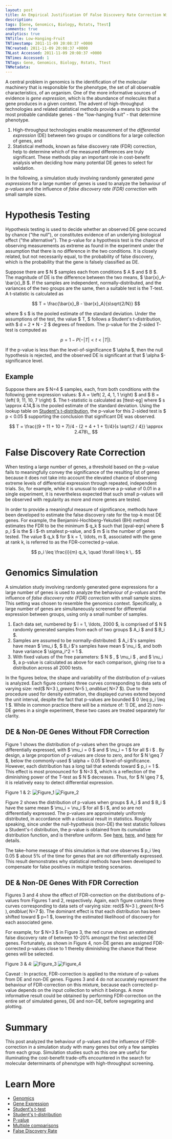 ```yaml
---
layout: post
title: An Empirical Justification Of False Discovery Rate Correction With Small Samples
description: 
tags: [Gene, Genomics, Biology, Rstats, Ttest]
comments: true
analytics: true
TNTitle: Low-Hanging-Fruit
TNTimestamp: 2011-11-09 20:08:37 +0000
TNCreated: 2011-11-09 20:08:37 +0000
TNLast Accessed: 2011-11-09 20:08:37 +0000
TNTimes Accessed: 1
TNTags: Gene, Genomics, Biology, Rstats, Ttest
TNMetadata:
---
```



[Figure_1]: sim.t.test.density-p-value-p1.jpg "Figure 1"
[Figure_2]: sim.t.test.density-p-value-p2.jpg "Figure 2"
[Figure_3]: sim.t.test.density-p-value-p3.jpg "Figure 3"
[Figure_4]: sim.t.test.density-p-value-p4.jpg "Figure 4"

<!--
[sim.t.test.density-p-value-p1.jpg]: http://lh3.ggpht.com/-AHYz5NXycB0/TsRmvcFx40I/AAAAAAAABLE/i-OFk4ttoMc/sim.t.test.density-p-value-p1.jpg =340x "Figure 1"
[sim.t.test.density-p-value-p2.jpg]: http://lh5.ggpht.com/-wJop5cKhbjo/TsRmwHgEGII/AAAAAAAABLI/dnim9avBhAE/sim.t.test.density-p-value-p2.jpg =340x "Figure 2"
[sim.t.test.density-p-value-p3.jpg]: http://lh3.ggpht.com/-uSfKnS_-WRQ/TsRmwxz7EBI/AAAAAAAABLM/yKqLXcC4RwI/sim.t.test.density-p-value-p3.jpg =340x "Figure 3"
[sim.t.test.density-p-value-p4.jpg]: http://lh4.ggpht.com/-OY15_MfRzdE/TsRmxXjKp0I/AAAAAAAABLQ/_EF_TaGBlyw/sim.t.test.density-p-value-p4.jpg =340x "Figure 4"
# Low-Hanging Fruit
> %justcenter%
> ![sim.t.test.density-p-value-p1.jpg][]
>
> Figure 1
>
> ![sim.t.test.density-p-value-p2.jpg][]
>
> Figure 2
<div class="justcenter"> </div>
-->

A central problem in genomics is the identification of the molecular machinery that is responsible for the phenotype, the set of all observable characteristics, of an organism.  One of the more informative sources of evidence is _gene expression_, which is the abundance of molecules that a gene produces in a given context.  The advent of high-throughput technologies and related statistical methods provide a means to pick the most probable candidate genes - the "low-hanging fruit" - that determine phenotype.

1. High-throughput technologies enable measurement of the _differential expression_ (DE) between two groups or conditions for a large collection of genes, and 
1. Statistical methods, known as false discovery rate (FDR) correction, help to determine which of the measured differences are truly significant.  These methods play an important role in cost-benefit analysis when deciding how many potential DE genes to select for validation.

<!-- This post examines the behaviour of **p-values** and the **false discovery rate (FDR)** for small samples. -->

In the following, a simulation study involving randomly generated _gene expressions_ for a large number of genes is used to analyze the behaviour of _p-values_ and the influence of _false discovery rate (FDR) correction_ with small sample sizes.


# Hypothesis Testing

Hypothesis testing is used to decide whether an observed DE gene occured by chance ("the null"), or constitutes evidence of an underlying biological effect ("the alternative").  The p-value for a hypothesis test is the chance of observing measurements as extreme as found in the experiment under the assumption that there is no difference in the two conditions.  It is closely related, but not necessarily equal, to the probability of false discovery, which is the probability that the gene is falsely classified as DE.

Suppose there are $ N $ samples each from conditions $ A $ and $ B $.  The magnitude of DE is the difference between the two means, $ \bar{x}_A-\bar{x}_B $.  If the samples are independent, normally-distributed, and the variances of the two groups are the same, then a suitable test is the T-test.  A t-statistic is calculated as

$$
  T =  \frac{\bar{x}_B - \bar{x}_A}{s\sqrt{2/N}}
$$

where $ s $ is the pooled estimate of the standard deviation.  Under the assumptions of the test, the value $ T\, $ follows a Student's t-distribution, with $ d = 2 * N - 2 $ degrees of freedom.  The p-value for the 2-sided T-test is computed as

$$
  p = 1 - P\left( -|T| < t < |T| \right) .
$$

If the p-value is less than the level-of-significance $ \alpha $, then the null hypothesis is rejected, and the observed DE is significant at that $ \alpha $-significance level.

## Example

Suppose there are $ N=4 $ samples, each, from both conditions with the following gene expression values:  $ A = \left\( 2, 4, 1, 1 \right\) $ and $ B = \left\( 9, 11, 10, 7 \right\) $.  The t-statistic is calculated as [ttest-eg] where $ s \approx 4.14\,$ is the pooled estimate of the standard deviation.  Using the lookup table on [Student's t-distribution], the p-value for this 2-sided test is $ p < 0.05 $ supporting the conclusion that significant DE was observed.

$$
  T = \frac{(9 + 11 + 10 + 7)/4 - (2 + 4 + 1 + 1)/4}{s \sqrt{2 / 4}} \approx 2.478\,,
$$

<!-- x = np.array([[2,4,1,1],[9,11,10,7]]); np.diff(np.mean(x, axis=1))*sqrt(2)/(np.std(x, ddof=1)) -->

# False Discovery Rate Correction

When testing a large number of genes, a threshold based on the p-value fails to meaningfully convey the significance of the resulting list of genes because it does not take into account the elevated chance of observing extreme levels of differential expression through repeated, independent trials.  So, for example, while it is unusual to observe a p-value of 0.01 in a single experiment, it is nevertheless expected that such small p-values will be observed with regularity as more and more genes are tested. 

In order to provide a meaningful measure of significance, methods have been developed to estimate the false discovery rate for the top-k most DE genes.  For example, the Benjamini-Hochberg–Yekutieli (BH) method estimates the FDR to be the minimum $ q_k $ such that [qval-eqn] where $ p_i $ is the $ i $-th smallest p-value, and $ m $ is the number of genes tested.  The value $ q_k $ for $ k = 1, \ldots, m $, associated with the gene at rank k, is referred to as the FDR-corrected p-value.

$$
  p_i \leq \frac{i}{m} q_k, \quad \forall i\leq k \,. 
$$


# Genomics Simulation

A simulation study involving randomly generated gene expressions for a large number of genes is used to analyze the behaviour of _p-values_ and the influence of _false discovery rate (FDR) correction_ with small sample sizes.  This setting was chosen to resemble the genomics context.  Specifically, a large number of genes are simultaneously screened for differential expression between groups, using only a small number of samples.

1. Each data set, numbered by $ i = 1, \ldots, 2000 $, is comprised of $ N $ randomly generated samples from each of two groups $ A_i $ and $ B_i $.
1. Samples are assumed to be normally-distributed: $ A_i $'s samples have mean $ \mu_i $, $ B_i $'s samples have mean $ \nu_i $, and both have variance $ \sigma_i^2 = 1 $.
1. With fixed values of the free parameters: $ N $ , $ \mu_i $ , and $ \nu_i $, a p-value is calculated as above for each comparison, giving rise to a distribution across all 2000 tests.
 
In the figures below, the shape and variability of the distribution of p-values is analyzed.  Each figure contains three curves corresponding to data sets of varying size: red($ N=3 $), green($ N=5 $), and blue($ N=7 $).  Due to the procedure used for density estimation, the displayed curves extend beyond the unit interval, despite the fact that p-values are bounded $ 0 \leq p_i \leq 1 $.  While in common practice there will be a mixture of: 1) DE, and 2) non-DE genes in a single experiment, these two cases are treated separately for clarity.

## DE & Non-DE Genes Without FDR Correction

Figure 1 shows the distribution of p-values when the groups are differentially expressed, with $ \mu_i = 0 $ and $ \nu_i = 1 $ for all $ i $ .  By design, a large proportion of p-values are close to zero, and for $ N \geq 7 $,  below the commonly-used $ \alpha = 0.05 $ level-of-significance.  However, each distribution has a long tail that extends toward $ p_i = 1 $.  This effect is most pronounced for $ N=3 $, which is a reflection of the diminishing power of the T-test as $ N $ decreases.  Thus, for $ N \geq 7 $, it is relatively easy to detect differential expression.

Figure 1 & 2: ![Figure_1][] ![Figure_2][]


Figure 2 shows the distribution of p-values when groups $ A_i $ and $ B_i $ have the same mean $ \mu_i = \nu_i $ for all $ i $, and so are not differentially expressed.  The p-values are approximately uniformly distributed, in accordance with a classical result in statistics.  Roughly speaking, since under the null-hypothesis (non-DE) the test statistic follows a Student's-t distribution, the p-value is obtained from its cumulative distribution function, and is therefore uniform.  See [here][here1], [here][here2], and [here][here3] for details.

The take-home message of this simulation is that one observes $ p_i \leq 0.05 $ about 5% of the time for genes that are not differentially expressed.  This result demonstrates why statistical methods have been developed to compensate for false positives in multiple testing scenarios.

[here1]: http://stats.stackexchange.com/questions/10613/why-p-values-are-uniformly-distributed
[here2]: http://en.wikipedia.org/wiki/Probability_integral_transform
[here3]: http://pubs.amstat.org/doi/abs/10.1198/000313008X332421


## DE & Non-DE Genes With FDR Correction

Figures 3 and 4 show the effect of FDR-correction on the distributions of p-values from Figures 1 and 2, respectively.  Again, each figure contains three curves corresponding to data sets of varying size: red($ N=3 $), green($ N=5 $), and blue($ N=7 $).  The dominant effect is that each distribution has been shifted toward $ p=1 $, lowering the estimated likelihood of discovery for each associated gene. 

For example, for $ N=3 $ in Figure 3, the red curve shows an estimated false discovery rate of between 10-20% amongst the first selected DE genes.  Fortunately, as shown in Figure 4, non-DE genes are assigned FDR-corrected p-values close to 1 thereby diminishing the chance that these genes will be selected. 

Figure 3 & 4: ![Figure_3][] ![Figure_4][]


Caveat 
: In practice, FDR-correction is applied to the mixture of p-values from DE and non-DE genes.  Figures 3 and 4 do not accurately represent the behaviour of FDR-correction on this mixture, because each corrected p-value depends on the input collection to which it belongs.  A more informative result could be obtained by performing FDR-correction on the entire set of simulated genes, DE and non-DE, before segregating and plotting.


# Summary

This post analyzed the behaviour of p-values and the influence of FDR-correction in a simulation study with many genes but only a few samples from each group.  Simulation studies such as this one are useful for illuminating the cost-benefit trade-offs encountered in the search for molecular determinants of phenotype with high-throughput screening.


# Learn More

 * [Genomics][]
 * [Gene Expression][]
 * [Student's t-test][]
 * [Student's t-distribution][]
 * [P-value][]
 * [Multiple comparisons][]
 * [False Discovery Rate][]

[Genomics]: http://en.wikipedia.org/wiki/Genomics
[Gene Expression]: http://en.wikipedia.org/wiki/Gene_Expression
[Student's t-test]: http://en.wikipedia.org/wiki/Student\%27s_t-test
[Student's t-distribution]: http://en.wikipedia.org/wiki/Student\%27s_t-distribution
[P-value]: http://en.wikipedia.org/wiki/P-value
[Multiple comparisons]: http://en.wikipedia.org/wiki/Multiple_comparisons
[False Discovery Rate]: http://en.wikipedia.org/wiki/False_Discovery_Rate




